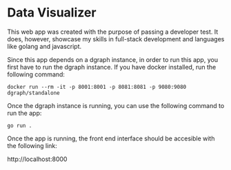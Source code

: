 # Data Visualizer

This web app was created with the purpose of passing a developer test. It does, however, showcase my skills in full-stack development and languages like golang and javascript.

Since this app depends on a dgraph instance, in order to run this app, you first have to run the dgraph instance. If you have docker installed, run the following command:

```
docker run --rm -it -p 8001:8001 -p 8081:8081 -p 9080:9080 dgraph/standalone
``` 

Once the dgraph instance is running, you can use the following command to run the app:

```
go run .
```

Once the app is running, the front end interface should be accesible with the following link:

http://localhost:8000
